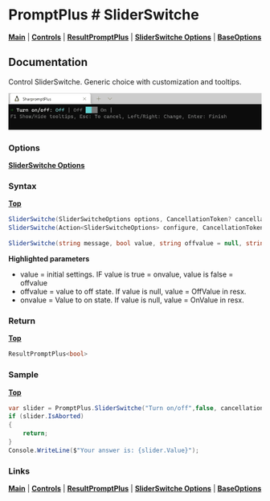 # PromptPlus # SliderSwitche
[**Main**](index.md#help) | 
[**Controls**](index.md#apis) |
[**ResultPromptPlus**](resultpromptplus) |
[**SliderSwitche Options**](sliderswitcheoptions) |
[**BaseOptions**](baseoptions)

## Documentation
Control SliderSwitche. Generic choice with customization and tooltips.

![](./images/SliderSwitche.gif)

### Options

[**SliderSwitche Options**](sliderswitcheoptions)

### Syntax
[**Top**](#promptplus--sliderswitche)

```csharp
SliderSwitche(SliderSwitcheOptions options, CancellationToken? cancellationToken = null)
SliderSwitche(Action<SliderSwitcheOptions> configure, CancellationToken? cancellationToken = null)
```

```csharp
SliderSwitche(string message, bool value, string offvalue = null, string onvalue = null, CancellationToken? cancellationToken = null)
```

**Highlighted parameters**
- value = initial settings. IF value is true = onvalue, value is false = offvalue
- offvalue = value to off state. If value is null, value = OffValue in resx.
- onvalue = Value to on state. If value is null, value = OnValue in resx.

### Return
[**Top**](#promptplus--sliderswitche)

```csharp
ResultPromptPlus<bool>
```

### Sample
[**Top**](#promptplus--sliderswitche)

```csharp
var slider = PromptPlus.SliderSwitche("Turn on/off",false, cancellationToken: _stopApp);
if (slider.IsAborted)
{
    return;
}
Console.WriteLine($"Your answer is: {slider.Value}");
```

### Links
[**Main**](index.md#help) | 
[**Controls**](index.md#apis) |
[**ResultPromptPlus**](resultpromptplus) |
[**SliderSwitche Options**](sliderswitcheoptions) |
[**BaseOptions**](baseoptions)



